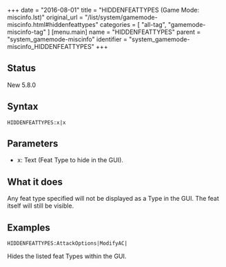 +++
date = "2016-08-01"
title = "HIDDENFEATTYPES (Game Mode: miscinfo.lst)"
original_url = "/list/system/gamemode-miscinfo.html#hiddenfeattypes"
categories = [ "all-tag", "gamemode-miscinfo-tag" ]
[menu.main]
    name = "HIDDENFEATTYPES"
    parent = "system_gamemode-miscinfo"
    identifier = "system_gamemode-miscinfo_HIDDENFEATTYPES"
+++

## Status

New 5.8.0

## Syntax

`HIDDENFEATTYPES:x|x`

## Parameters

-   x: Text (Feat Type to hide in the GUI).



What it does
------------

Any feat type specified will not be displayed as a Type in the GUI. The
feat itself will still be visible.

Examples
--------

`HIDDENFEATTYPES:AttackOptions|ModifyAC|`

Hides the listed feat Types within the GUI.

